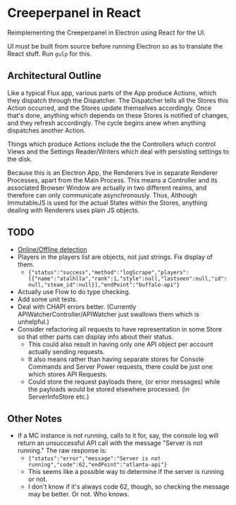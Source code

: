Creeperpanel in React
=====================

Reimplementing the Creeperpanel in Electron using React for the UI.

UI must be built from source before running Electron so as to translate the React stuff.  Run `gulp` for this.



Architectural Outline
---------------------

Like a typical Flux app, various parts of the App produce Actions, which they dispatch through the Dispatcher.  The Dispatcher tells all the Stores this Action occurred, and the Stores update themselves accordingly.  Once that's done, anything which depends on these Stores is notified of changes, and they refresh accordingly.  The cycle begins anew when anything dispatches another Action.

Things which produce Actions include the the Controllers which control Views and the Settings Reader/Writers which deal with persisting settings to the disk.

Because this is an Electron App, the Renderers live in separate Renderer Processes, apart from the Main Process.  This means a Controller and its associated Browser Window are actually in two different realms, and therefore can only communicate asynchronously.  Thus, Although ImmutableJS is used for the actual States within the Stores, anything dealing with Renderers uses plain JS objects.



TODO
----

- [Online/Offline detection](http://electron.atom.io/docs/v0.36.7/tutorial/online-offline-events/)
- Players in the players list are objects, not just strings.  Fix display of them.
	- `{"status":"success","method":"logScrape","players":[{"name":"atalhlla","rank":1,"style":null,"lastseen":null,"id":null,"steam_id":null}],"endPoint":"buffalo-api"}`
- Actually use Flow to do type checking.
- Add some unit tests.
- Deal with CHAPI errors better. (Currently APIWatcherController/APIWatcher just swallows them which is unhelpful.)
- Consider refactoring all requests to have representation in some Store so that other parts can display info about their status.
	- This could also result in having only one API object per account actually sending requests.
	- It also means rather than having separate stores for Console Commands and Server Power requests, there could be just one which stores API Requests.
	- Could store the request payloads there, (or error messages) while the payloads would be stored elsewhere processed. (in ServerInfoStore etc.)



Other Notes
-----------

- If a MC instance is not running, calls to it for, say, the console log will return an unsuccessful API call with the message "Server is not running."  The raw response is:
	- `{"status":"error","message":"Server is not running","code":62,"endPoint":"atlanta-api"}`
	- This seems like a possible way to determine if the server is running or not.
	- I don't know if it's always code 62, though, so checking the message may be better.  Or not.  Who knows.
